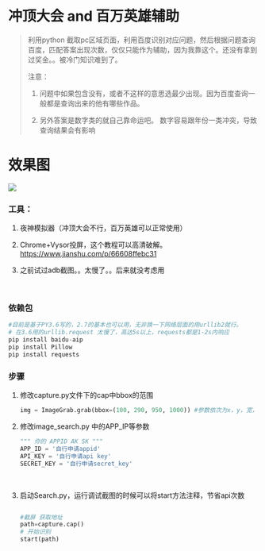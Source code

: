 # 冲顶大会 and 百万英雄辅助

> 利用python 截取pc区域页面，利用百度识别对应问题，然后根据问题查询百度，匹配答案出现次数，仅仅只能作为辅助，因为我靠这个。还没有拿到过奖金。。被冷门知识难到了。
>
> 注意：
>
> 1. 问题中如果包含没有，或者不这样的意思选最少出现。因为百度查询一般都是查询出来的他有哪些作品。
>
>
> 2. 另外答案是数字类的就自己靠命运吧。 数字容易跟年份一类冲突，导致查询结果会有影响

# 效果图

![](http://p1it9mdjq.bkt.clouddn.com/QQ20180111-0@2x.png)

### 工具：

1. 夜神模拟器（冲顶大会不行，百万英雄可以正常使用）

2. Chrome+Vysor投屏，这个教程可以高清破解。https://www.jianshu.com/p/66608ffebc31

3. 之前试过adb截图。。太慢了。。后来就没考虑用

   ​

### 依赖包

```python
#目前是基于PY3.6写的，2.7的基本也可以用，无非换一下网络层面的用urllib2就行。
# 在3.6用的urllib.request 太慢了，高达5s以上，requests都是1-2s内响应
pip install baidu-aip
pip install Pillow
pip install requests
```



### 步骤

1. 修改capture.py文件下的cap中bbox的范围

   ```python
   img = ImageGrab.grab(bbox=(100, 290, 950, 1000)) #参数依次为x，y，宽，高，一般把视频放在左边顶上容易调整
   ```

2. 修改image_search.py 中的APP_IP等参数

   ```python
   """ 你的 APPID AK SK """
   APP_ID = '自行申请appid'
   API_KEY = '自行申请api key'
   SECRET_KEY = '自行申请secret_key'
   ```

   ​

3. 启动Search.py，运行调试截图的时候可以将start方法注释，节省api次数

   ```python

   #截屏 获取地址
   path=capture.cap()
   # 开始识别
   start(path)
   ```

